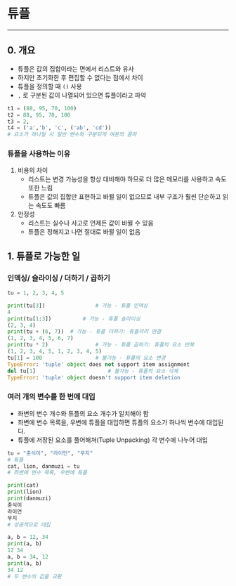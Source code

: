 # 튜플

---

## 0. 개요

- 튜플은 값의 집합이라는 면에서 리스트와 유사
- 하지만 초기화한 후 편집할 수 없다는 점에서 차이
- 튜플을 정의할 때 `()` 사용
- `,` 로 구분된 값이 나열되어 있으면 튜플이라고 파악

```python
t1 = (88, 95, 70, 100)
t2 = 88, 95, 70, 100
t3 = 2,
t4 = ('a','b', 'c', ('ab', 'cd'))
# 요소가 하나일 시 일반 변수와 구분되게 여분의 콤마 
```

### 튜플을 사용하는 이유

1. 비용의 차이
   - 리스트는 변경 가능성을 항상 대비해야 하므로 더 많은 메모리를 사용하고 속도 또한 느림
   - 튜플은 값의 집합만 표현하고 바뀔 일이 없으므로 내부 구조가 훨씬 단순하고 읽는 속도도 빠름
2. 안정성
   - 리스트는 실수나 사고로 언제든 값이 바뀔 수 있음
   - 튜플은 정해지고 나면 절대로 바뀔 일이 없음

## 1. 튜플로 가능한 일

### 인덱싱/ 슬라이싱 / 더하기 / 곱하기

```python
tu = 1, 2, 3, 4, 5

print(tu[3])				# 가능 - 튜플 인덱싱
4
print(tu[1:3])			# 가능 - 튜플 슬라이싱
(2, 3, 4)
print(tu + (6, 7))	# 가능 - 튜플 더하기: 튜플끼리 연결
(1, 2, 3, 4, 5, 6, 7)
print(tu * 2)				# 가능 - 튜플 곱하기: 튜플의 요소 반복
(1, 2, 3, 4, 5, 1, 2, 3, 4, 5)
tu[1] = 100					# 불가능 - 튜플의 요소 변경
TypeError: 'tuple' object does not support item assignment
del tu[1]						# 불가능 - 튜플의 요소 삭제
TypeError: 'tuple' object doesn't support item deletion
```

### 여러 개의 변수를 한 번에 대입

- 좌변의 변수 개수와 튜플의 요소 개수가 일치해야 함
- 좌변에 변수 목록을, 우변에 튜플을 대입하면 튜플의 요소가 하나씩 변수에 대입된다.
- 튜플에 저장된 요소를 풀어해쳐(Tuple Unpacking) 각 변수에 나누어 대입

```python
tu = "춘식이", "라이언", "무지"		
# 튜플
cat, lion, danmuzi = tu				
# 좌변에 변수 목록, 우변에 튜플

print(cat)
print(lion)
print(danmuzi)
춘식이
라이언
무지
# 성공적으로 대입

a, b = 12, 34
print(a, b)
12 34
a, b = 34, 12
print(a, b)
34 12
# 두 변수의 값을 교환
```

